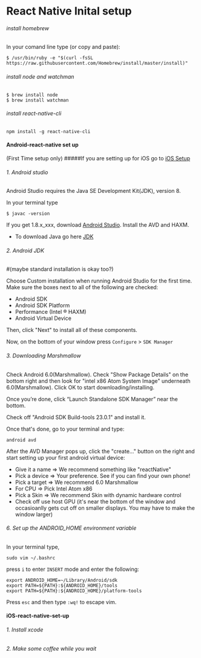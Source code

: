 # React Native Inital setup

###### install homebrew
In your comand line type (or copy and paste):

```
$ /usr/bin/ruby -e "$(curl -fsSL https://raw.githubusercontent.com/Homebrew/install/master/install)"
```

###### install node and watchman

```
$ brew install node
$ brew install watchman
```

###### install react-native-cli

```
npm install -g react-native-cli
```

#### Android-react-native set up
(First Time setup only)
#####If you are setting up for iOS go to [iOS Setup](#ios-react-native-set-up)

###### 1. Android studio

Android Studio requires the Java SE Development Kit(JDK), version 8. 

In your terminal type
```
$ javac -version
```
If you get 1.8.x_xxx, download [Android Studio](https://developer.android.com/studio/install.html). Install the AVD and HAXM.

- To download Java go here [JDK](http://www.oracle.com/technetwork/java/javase/downloads/jdk8-downloads-2133151.html)


###### 2. Android JDK

#(maybe standard installation is okay too?)

Choose Custom installation when running Android Studio for the first time. Make sure the boxes next to all of the following are checked:

- Android SDK
- Android SDK Platform
- Performance (Intel ® HAXM)
- Android Virtual Device

Then, click "Next" to install all of these components.

Now, on the bottom of your window press `Configure` > `SDK Manager`

###### 3. Downloading Marshmallow

Check Android 6.0(Marshmallow). Check "Show Package Details" on the bottom right and then look for "intel x86 Atom System Image" underneath 6.0(Marshmallow). Click OK to start downloading/installing.

Once you’re done, click “Launch Standalone SDK Manager” near the bottom.

Check off "Android SDK Build-tools 23.0.1" and install it.

Once that's done, go to your terminal and type:

```
android avd
```

After the AVD Manager pops up, click the "create..." button on the right and start setting up your first android virtual device:

- Give it a name => We recommend something like "reactNative"
- Pick a device => Your preference. See if you can find your own phone!
- Pick a target => We recommend 6.0 Marshmallow
- For CPU => Pick Intel Atom x86
- Pick a  Skin => We recommend Skin with dynamic hardware control
- Check off use host GPU (it's near the bottom of the window and occasioanlly gets cut off on smaller displays. You may have to make the window larger)


###### 6. Set up the ANDROID_HOME environment variable
In your terminal type,
```
sudo vim ~/.bashrc
```
press `i` to enter `INSERT` mode and enter the following:
```
export ANDROID_HOME=~/Library/Android/sdk
export PATH=${PATH}:${ANDROID_HOME}/tools
export PATH=${PATH}:${ANDROID_HOME}/platform-tools
```

Press `esc` and then type `:wq!` to escape vim.


#### iOS-react-native-set-up

###### 1. Install xcode
###### 2. Make some coffee while you wait
